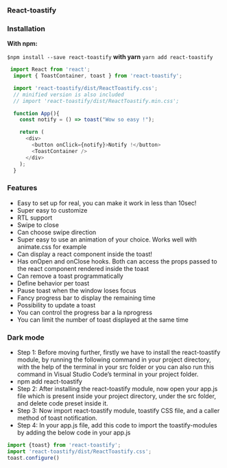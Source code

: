 ### React-toastify
### Installation
**With npm:**

`$npm install --save react-toastify`
**with yarn**
`yarn add react-toastify`

```javascript
 import React from 'react';
  import { ToastContainer, toast } from 'react-toastify';

  import 'react-toastify/dist/ReactToastify.css';
  // minified version is also included
  // import 'react-toastify/dist/ReactToastify.min.css';

  function App(){
    const notify = () => toast("Wow so easy !");

    return (
      <div>
        <button onClick={notify}>Notify !</button>
        <ToastContainer />
      </div>
    );
  }

```
### Features
- Easy to set up for real, you can make it work in less than 10sec!
- Super easy to customize
- RTL support
- Swipe to close 
- Can choose swipe direction
- Super easy to use an animation of your choice. Works well with animate.css for example
- Can display a react component inside the toast!
- Has onOpen and onClose hooks. Both can access the props passed to the react component rendered inside the toast
- Can remove a toast programmatically
- Define behavior per toast
- Pause toast when the window loses focus 
- Fancy progress bar to display the remaining time
- Possibility to update a toast
- You can control the progress bar a la nprogress 
- You can limit the number of toast displayed at the same time

### Dark mode 
- Step 1: Before moving further, firstly we have to install the react-toastify module, by running the following command in your project directory, with the help of the terminal in your src folder or you can also run this command in Visual Studio Code’s terminal in your project folder. 
- npm add react-toastify
- Step 2: After installing the react-toastify module, now open your app.js file which is present inside your project directory, under the src folder, and delete code preset inside it.
- Step 3: Now import react-toastify module, toastify CSS file, and a caller method of toast notification.
- Step 4: In your app.js file, add this code to import the toastify-modules by adding the below code in your app.js 

```javascript
import {toast} from 'react-toastify';
import 'react-toastify/dist/ReactToastify.css';
toast.configure()
```